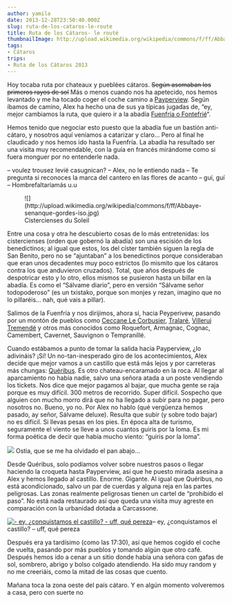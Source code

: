 ```yaml
---
author: yamila
date: 2013-12-28T23:50:40.000Z
slug: ruta-de-los-cataros-le-route
title: Ruta de los Cátaros- le routé
thumbnailImage: http://upload.wikimedia.org/wikipedia/commons/f/ff/Abbaye-senanque-gordes-iso.jpg
tags:
- Cátaros
trips:
- Ruta de los Cátaros 2013
---
```



Hoy tocaba ruta por chateaux y pueblées cátaros. <del>Según asomaban los primeros rayos de sol</del> Más o menos cuando nos ha apetecido, nos hemos levantado y me ha tocado coger el coche camino a [Payperview](https:/www.google.com/search?q=peyrepertuse&safe=off&source=lnms&tbm=isch&sa=X&ei=UVa_Us_eCc2M0wW444H4Dw&ved=0CAkQ_AUoAQ&biw=1364&bih=689). Según íbamos de camino, Alex ha hecho una de sus ya típicas jugadas de, “ey, mejor cambiamos la ruta, que quiero ir a la abadía [Fuenfría o Fontefrié](https:/www.google.com/search?q=ABBAYE+DE+FONTFROIDE&safe=off&source=lnms&tbm=isch&sa=X&ei=gVa_UtgRsanQBdXNgNAP&ved=0CAcQ_AUoAQ&biw=1364&bih=689)“.

Hemos tenido que negociar esto puesto que la abadía fue un bastión anti-cátaro, y nosotros aquí veníamos a catarizar y claro… Pero al final he claudicado y nos hemos ido hasta la Fuenfría. La abadía ha resultado ser una visita muy recomendable, con la guía en francés mirándome como si fuera monguer por no entenderle nada.

– voulez trousez levié casugnican?
 – Alex, no le entiendo nada
 – Te pregunta si reconoces la marca del cantero en las flores de acanto
 – guí, guí – Hombrefaltaríamás u.u

<figure>
![](http://upload.wikimedia.org/wikipedia/commons/f/ff/Abbaye-senanque-gordes-iso.jpg)
<figcaption>Cistercienses du Soleil</figcaption>
</figure>

Entre una cosa y otra he descubierto cosas de lo más entretenidas: los cistercienses (orden que gobernó la abadía) son una escisión de los benedictinos; al igual que estos, los del císter también siguen la regla de San Benito, pero no se “ajuntaban” a los benedictinos porque consideraban que eran unos decadentes muy poco estrictos (lo mismito que los cátaros contra los que anduvieron cruzados). Total, que años después de despotricar esto y lo otro, ellos mismos se pusieron hasta un billar en la abadía. Es como el “Sálvame diario”, pero en versión “Sálvame señor todopoderoso” (es un txistako, porque son monjes y rezan, imagino que no lo pillaréis… nah, qué vais a pillar).

Salimos de la Fuenfría y nos dirijimos, ahora sí, hacia Peyperivew, pasando por un montón de pueblos como [Ceccane Le Corbusier](https:/www.google.com/search?q=Th%C3%A9zan-des-Corbi%C3%A8res&safe=off&source=lnms&tbm=isch&sa=X&ei=vFa_UtWXLMyU0QXcxIC4DQ&ved=0CAkQ_AUoAQ&biw=1364&bih=689), [Tralaré](https:/www.google.com/search?q=Th%C3%A9zan-des-Corbi%C3%A8res&safe=off&source=lnms&tbm=isch&sa=X&ei=vFa_UtWXLMyU0QXcxIC4DQ&ved=0CAkQ_AUoAQ&biw=1364&bih=689#q=talairan%2C+france&safe=off&tbm=isch), [Villeruj Tremendé](https:/www.google.com/search?q=Th%C3%A9zan-des-Corbi%C3%A8res&safe=off&source=lnms&tbm=isch&sa=X&ei=vFa_UtWXLMyU0QXcxIC4DQ&ved=0CAkQ_AUoAQ&biw=1364&bih=689#q=villerouge+termenes&safe=off&tbm=isch) y otros más conocidos como Roquefort, Armagnac, Cognac, Camembert, Cavernet, Sauvignon o Tempranillé.

Cuando estábamos a punto de tomar la salida hacia Payperview, ¿lo adivináis? ¡Sí! Un no-tan-inesperado giro de los acontecimientos, Alex decide que mejor vamos a un castillo que está más lejos y por carreteras más chungas: [Quéribus](https:/www.google.com/search?q=Th%C3%A9zan-des-Corbi%C3%A8res&safe=off&source=lnms&tbm=isch&sa=X&ei=vFa_UtWXLMyU0QXcxIC4DQ&ved=0CAkQ_AUoAQ&biw=1364&bih=689#q=qu%C3%A9ribus&safe=off&tbm=isch). Es otro chateau-encaramado en la roca. Al llegar al aparcamiento no había nadie, salvo una señora atada a un poste vendiendo los tickets. Nos dice que mejor pagamos al bajar, que mucha gente se raja porque es muy difícil. 300 metros de recorrido. Super difícil. Sospecho que alguien con mucho morro dirá que no ha llegado a subir para no pagar, pero nosotros no. Bueno, yo no. Por Alex no hablo (qué vergüenza hemos pasado, ay señor, Sálvame deluxe). Resulta que subir (y sobre todo bajar) no es difícil. Si llevas pesas en los pies. En época alta de turismo, seguramente el viento se lleve a unos cuantos guiris por la loma. Es mi forma poética de decir que había mucho viento: “guiris por la loma”.

![](http:/www.cathares.org/P11-14-11a-queribus.jpg#full)
Ostia, que se me ha olvidado el pan abajo…

Desde Quéribus, solo podíamos volver sobre nuestros pasos o llegar haciendo la croqueta hasta Payperview, así que he puesto mirada asesina a Alex y hemos llegado al castillo. Enorme. Gigante. Al igual que Quéribus, no está acondicionado, salvo un par de cuerdas y alguna reja en las partes peligrosas. Las zonas realmente peligrosas tienen un cartel de “prohibido el paso”. No está nada restaurado así que queda una visita muy agreste en comparación con la urbanidad dotada a Carcassone.

[![- ey, ¿conquistamos el castillo? - uff, qué pereza](/images/2013/12/payperview.jpg#small)](/images/2013/12/payperview.jpg#full)– ey, ¿conquistamos el castillo? – uff, qué pereza

Después era ya tardísimo (como las 17:30), así que hemos cogido el coche de vuelta, pasando por más pueblos y tomando algún que otro café. Después hemos ido a cenar a un sitio donde había una señora con gafas de sol, sombrero, abrigo y bolso colgado atendiendo. Ha sido muy random y no me creeriáis, como la mitad de las cosas que cuento.

Mañana toca la zona oeste del país cátaro. Y en algún momento volveremos a casa, pero con suerte no

